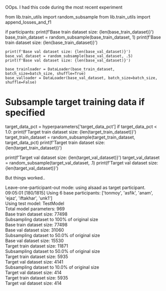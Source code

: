 OOps. I had this code during the most recent experiment

from lib.train_utils import random_subsample
from lib.train_utils import append_losses_and_f1

if participants:
    print(f'Base train dataset size: {len(base_train_dataset)}')
    base_train_dataset = random_subsample(base_train_dataset, 1)
    print(f'Base train dataset size: {len(base_train_dataset)}')

    print(f'Base val dataset size: {len(base_val_dataset)}')
    base_val_dataset = random_subsample(base_val_dataset, .5)
    print(f'Base val dataset size: {len(base_val_dataset)}')

    base_trainloader = DataLoader(base_train_dataset, batch_size=batch_size, shuffle=True)
    base_valloader = DataLoader(base_val_dataset, batch_size=batch_size, shuffle=False)

# Subsample target training data if specified
target_data_pct = hyperparameters['target_data_pct']
if target_data_pct < 1.0:
    print(f'Target train dataset size: {len(target_train_dataset)}')
    target_train_dataset = random_subsample(target_train_dataset, target_data_pct)
    print(f'Target train dataset size: {len(target_train_dataset)}')

print(f'Target val dataset size: {len(target_val_dataset)}')
target_val_dataset = random_subsample(target_val_dataset, .1)
print(f'Target val dataset size: {len(target_val_dataset)}')

But things worked..

Leave-one-participant-out mode: using alsaad as target participant.                                                                                                                                                  09:05:01 [180/1815]
Using 6 base participants: ['tonmoy', 'asfik', 'anam', 'ejaz', 'iftakhar', 'unk1']                                                                                                                                                      
Using test model: TestModel                                                                                                                                                                                                             
Total model parameters: 969                                                                                                                                                                                                             
Base train dataset size: 77498                                                                                                                                                                                                          
Subsampling dataset to 100% of original size                                                                                                                                                                                            
Base train dataset size: 77498                                                                                                                                                                                                          
Base val dataset size: 31060                                                                                                                                                                                                            
Subsampling dataset to 50.0% of original size                                                                                                                                                                                           
Base val dataset size: 15530                                                                                                                                                                                                            
Target train dataset size: 11871                                                                                                                                                                                                        
Subsampling dataset to 50.0% of original size                                                                                                                                                                                           
Target train dataset size: 5935                                                                                                                                                                                                         
Target val dataset size: 4141                                                                                                                                                                                                           
Subsampling dataset to 10.0% of original size                                                                                                                                                                                           
Target val dataset size: 414                                                                                                                                                                                                            
Target train dataset size: 5935                                                                                                                                                                                                         
Target val dataset size: 414 
